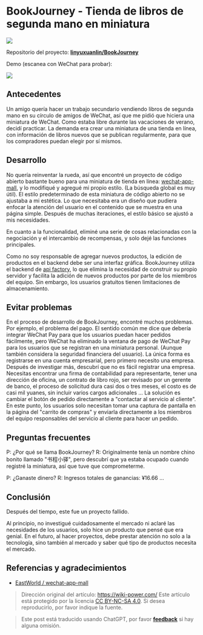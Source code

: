 # BookJourney - Tienda de libros de segunda mano en miniatura

![](https://f004.backblazeb2.com/file/wiki-media/img/书程小驿.jpg)

Repositorio del proyecto: [**linyuxuanlin/BookJourney**](https://github.com/linyuxuanlin/BookJourney)

Demo (escanea con WeChat para probar):

![](https://f004.backblazeb2.com/file/wiki-media/img/1.jpg)

## Antecedentes

Un amigo quería hacer un trabajo secundario vendiendo libros de segunda mano en su círculo de amigos de WeChat, así que me pidió que hiciera una miniatura de WeChat. Como estaba libre durante las vacaciones de verano, decidí practicar. La demanda era crear una miniatura de una tienda en línea, con información de libros nuevos que se publican regularmente, para que los compradores puedan elegir por sí mismos.

## Desarrollo

No quería reinventar la rueda, así que encontré un proyecto de código abierto bastante bueno para una miniatura de tienda en línea: [wechat-app-mall](https://github.com/EastWorld/wechat-app-mall), y lo modifiqué y agregué mi propio estilo. (La búsqueda global es muy útil). El estilo predeterminado de esta miniatura de código abierto no se ajustaba a mi estética. Lo que necesitaba era un diseño que pudiera enfocar la atención del usuario en el contenido que se muestra en una página simple. Después de muchas iteraciones, el estilo básico se ajustó a mis necesidades.

En cuanto a la funcionalidad, eliminé una serie de cosas relacionadas con la negociación y el intercambio de recompensas, y solo dejé las funciones principales.

Como no soy responsable de agregar nuevos productos, la edición de productos en el backend debe ser una interfaz gráfica. BookJourney utiliza el backend de [api factory](https://www.it120.cc/), lo que elimina la necesidad de construir su propio servidor y facilita la adición de nuevos productos por parte de los miembros del equipo. Sin embargo, los usuarios gratuitos tienen limitaciones de almacenamiento.

## Evitar problemas

En el proceso de desarrollo de BookJourney, encontré muchos problemas. Por ejemplo, el problema del pago. El sentido común me dice que debería integrar WeChat Pay para que los usuarios puedan hacer pedidos fácilmente, pero WeChat ha eliminado la ventana de pago de WeChat Pay para los usuarios que se registran en una miniatura personal. (Aunque también considera la seguridad financiera del usuario). La única forma es registrarse en una cuenta empresarial, pero primero necesito una empresa. Después de investigar más, descubrí que no es fácil registrar una empresa. Necesitas encontrar una firma de contabilidad para representarte, tener una dirección de oficina, un contrato de libro rojo, ser revisado por un gerente de banco, el proceso de solicitud dura casi dos o tres meses, el costo es de casi mil yuanes, sin incluir varios cargos adicionales ... La solución es cambiar el botón de pedido directamente a "contactar al servicio al cliente". En este punto, los usuarios solo necesitan tomar una captura de pantalla en la página del "carrito de compras" y enviarla directamente a los miembros del equipo responsables del servicio al cliente para hacer un pedido.

## Preguntas frecuentes

P: ¿Por qué se llama BookJourney?
R: Originalmente tenía un nombre chino bonito llamado "书程小驿", pero descubrí que ya estaba ocupado cuando registré la miniatura, así que tuve que comprometerme.

P: ¿Ganaste dinero?
R: Ingresos totales de ganancias: ¥16.66 ...

## Conclusión

Después del tiempo, este fue un proyecto fallido.

Al principio, no investigué cuidadosamente el mercado ni aclaré las necesidades de los usuarios, solo hice un producto que pensé que era genial. En el futuro, al hacer proyectos, debe prestar atención no solo a la tecnología, sino también al mercado y saber qué tipo de productos necesita el mercado.

## Referencias y agradecimientos

- [EastWorld / wechat-app-mall](https://github.com/EastWorld/wechat-app-mall)

> Dirección original del artículo: <https://wiki-power.com/>
> Este artículo está protegido por la licencia [CC BY-NC-SA 4.0](https://creativecommons.org/licenses/by/4.0/deed.zh). Si desea reproducirlo, por favor indique la fuente.

> Este post está traducido usando ChatGPT, por favor [**feedback**](https://github.com/linyuxuanlin/Wiki_MkDocs/issues/new) si hay alguna omisión.